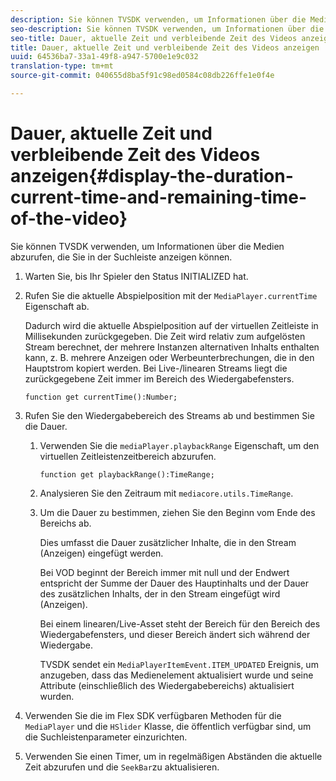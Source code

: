 ```yaml
---
description: Sie können TVSDK verwenden, um Informationen über die Medien abzurufen, die Sie in der Suchleiste anzeigen können.
seo-description: Sie können TVSDK verwenden, um Informationen über die Medien abzurufen, die Sie in der Suchleiste anzeigen können.
seo-title: Dauer, aktuelle Zeit und verbleibende Zeit des Videos anzeigen
title: Dauer, aktuelle Zeit und verbleibende Zeit des Videos anzeigen
uuid: 64536ba7-33a1-49f8-a947-5700e1e9c032
translation-type: tm+mt
source-git-commit: 040655d8ba5f91c98ed0584c08db226ffe1e0f4e

---
```



# Dauer, aktuelle Zeit und verbleibende Zeit des Videos anzeigen{#display-the-duration-current-time-and-remaining-time-of-the-video}

Sie können TVSDK verwenden, um Informationen über die Medien abzurufen, die Sie in der Suchleiste anzeigen können.

1. Warten Sie, bis Ihr Spieler den Status INITIALIZED hat.
1. Rufen Sie die aktuelle Abspielposition mit der `MediaPlayer.currentTime` Eigenschaft ab.

   Dadurch wird die aktuelle Abspielposition auf der virtuellen Zeitleiste in Millisekunden zurückgegeben. Die Zeit wird relativ zum aufgelösten Stream berechnet, der mehrere Instanzen alternativen Inhalts enthalten kann, z. B. mehrere Anzeigen oder Werbeunterbrechungen, die in den Hauptstrom kopiert werden. Bei Live-/linearen Streams liegt die zurückgegebene Zeit immer im Bereich des Wiedergabefensters.

   ```
   function get currentTime():Number;
   ```

1. Rufen Sie den Wiedergabebereich des Streams ab und bestimmen Sie die Dauer.
   1. Verwenden Sie die `mediaPlayer.playbackRange` Eigenschaft, um den virtuellen Zeitleistenzeitbereich abzurufen.

      ```
      function get playbackRange():TimeRange;
      ```

   1. Analysieren Sie den Zeitraum mit `mediacore.utils.TimeRange`.
   1. Um die Dauer zu bestimmen, ziehen Sie den Beginn vom Ende des Bereichs ab.

      Dies umfasst die Dauer zusätzlicher Inhalte, die in den Stream (Anzeigen) eingefügt werden.

      Bei VOD beginnt der Bereich immer mit null und der Endwert entspricht der Summe der Dauer des Hauptinhalts und der Dauer des zusätzlichen Inhalts, der in den Stream eingefügt wird (Anzeigen).

      Bei einem linearen/Live-Asset steht der Bereich für den Bereich des Wiedergabefensters, und dieser Bereich ändert sich während der Wiedergabe.

      TVSDK sendet ein `MediaPlayerItemEvent.ITEM_UPDATED` Ereignis, um anzugeben, dass das Medienelement aktualisiert wurde und seine Attribute (einschließlich des Wiedergabebereichs) aktualisiert wurden.

1. Verwenden Sie die im Flex SDK verfügbaren Methoden für die `MediaPlayer` und die `HSlider` Klasse, die öffentlich verfügbar sind, um die Suchleistenparameter einzurichten.

1. Verwenden Sie einen Timer, um in regelmäßigen Abständen die aktuelle Zeit abzurufen und die `SeekBar`zu aktualisieren.
